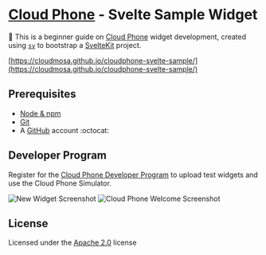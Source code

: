 # [Cloud Phone](https://www.cloudfone.com/) - Svelte Sample Widget

:beginner: This is a beginner guide on [Cloud Phone](https://www.cloudfone.com/) widget development, created using [`sv`](https://github.com/sveltejs/cli) to bootstrap a [SvelteKit](https://svelte.dev/) project.

[https://cloudmosa.github.io/cloudphone-svelte-sample/](https://cloudmosa.github.io/cloudphone-svelte-sample/)

## Prerequisites

* [Node & npm](https://nodejs.org/en/download/)
* [Git](https://git-scm.com/book/en/v2/Getting-Started-Installing-Git)
* A [GitHub](https://github.com/signup) account :octocat:

## Developer Program

Register for the [Cloud Phone Developer Program](https://www.cloudfone.com/developer-program) to upload test widgets and use the Cloud Phone Simulator.

![New Widget Screenshot](./screenshots/Screenshot%202024-12-25%20at%201.42.16 PM.png)
![Cloud Phone Welcome Screenshot](./screenshots/Screenshot%202024-12-25%20at%201.51.54 PM.png)

## License

Licensed under the [Apache 2.0](./LICENSE) license
